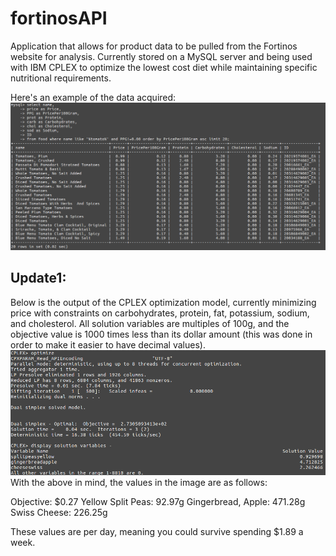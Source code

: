 # fortinosAPI
Application that allows for product data to be pulled from the Fortinos website for analysis. Currently stored on a MySQL server and being used with IBM CPLEX to optimize the lowest cost diet while maintaining specific nutritional requirements.

Here's an example of the data acquired:
![Alt text](./fortinosScraper/tomatoExampleSQL.png?raw=true "Example Showing The Cheapest 20 Tomatos by Price/G")

## Update1:

Below is the output of the CPLEX optimization model, currently minimizing price with constraints on carbohydrates, protein, fat, potassium, sodium, and cholesterol. All solution variables are multiples of 100g, and the objective value is 1000 times less than its dollar amount (this was done in order to make it easier to have decimal values).
![Alt text](./fortinosScraper/optimized.png?raw=true "Example showing the optimization/G")
With the above in mind, the values in the image are as follows:

  Objective: $0.27
  Yellow Split Peas: 92.97g
  Gingerbread, Apple: 471.28g
  Swiss Cheese: 226.25g
  
These values are per day, meaning you could survive spending $1.89 a week.
